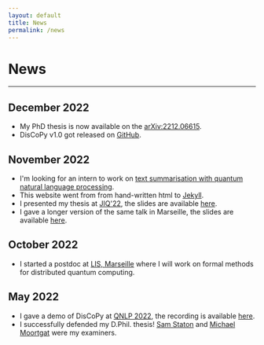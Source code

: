 ```yaml
---
layout: default
title: News
permalink: /news
---
```


# News

---

## December 2022

* My PhD thesis is now available on the [arXiv:2212.06615](https://arxiv.org/abs/2212.06615).
* DisCoPy v1.0 got released on [GitHub](https://github.com/discopy/discopy).

## November 2022

* I'm looking for an intern to work on [text summarisation with quantum natural language processing](jobs/22-11-16-qnlp-summarisation).
* This website went from from hand-written html to [Jekyll](https://jekyllrb.com/).
* I presented my thesis at [JIQ'22](https://qi.lip6.fr/jiq22/), the slides are available [here](slides/22-11-15-CT-for-QNLP.html).
* I gave a longer version of the same talk in Marseille, the slides are available [here](slides/22-11-29-CT-for-QNLP.html).

## October 2022

* I started a postdoc at [LIS, Marseille](https://www.lis-lab.fr/) where I will work on formal methods for distributed quantum computing.

## May 2022

* I gave a demo of DisCoPy at [QNLP 2022](https://qnlp.cambridgequantum.com/conf2022/), the recording is available [here](https://www.youtube.com/watch?v=P7nZHX0xhAI).
* I successfully defended my D.Phil. thesis! [Sam Staton](https://www.cs.ox.ac.uk/people/samuel.staton/main.html) and [Michael Moortgat](https://www.uu.nl/medewerkers/MJMoortgat) were my examiners.
